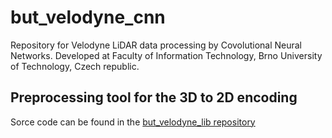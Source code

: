 # but_velodyne_cnn

Repository for Velodyne LiDAR data processing by Covolutional Neural Networks. Developed at Faculty of Information Technology, Brno University of Technology, Czech republic.

## Preprocessing tool for the 3D to 2D encoding

Sorce code can be found in the [but_velodyne_lib repository](https://github.com/martin-velas/but_velodyne_lib/blob/move_detection/src/apps/ground-det-labeling.cpp)
